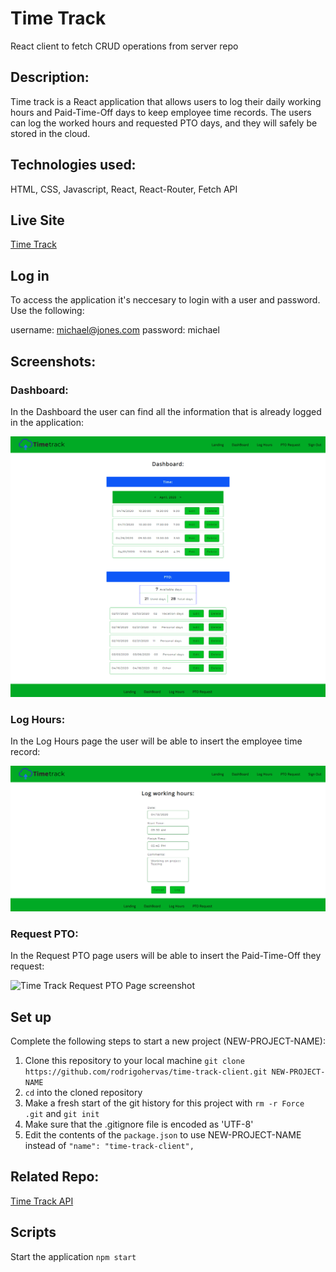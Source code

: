 # Time Track

React client to fetch CRUD operations from server repo


## Description: 

Time track is a React application that allows users to log their daily working hours and Paid-Time-Off days to keep employee time records. The users can log the worked hours and requested PTO days, and they will safely be stored in the cloud.


## Technologies used: 

HTML, CSS, Javascript, React, React-Router, Fetch API


## Live Site

[Time Track](https://timetrack.now.sh/)


## Log in

To access the application it's neccesary to login with a user and password. Use the following:

username: michael@jones.com
password: michael


## Screenshots:

### Dashboard:

In the Dashboard the user can find all the information that is already logged in the application:

![Time Track Dashboard Page screenshot](./public/images/dashboard-page-xl.png)

### Log Hours:

In the Log Hours page the user will be able to insert the employee time record:

![Time Track Log Hours Page screenshot](./public/images/log-hours-page-xl.png)

### Request PTO:

In the Request PTO page users will be able to insert the Paid-Time-Off they request:

![Time Track Request PTO Page screenshot](./public/images/request-pto-xl.png)


## Set up

Complete the following steps to start a new project (NEW-PROJECT-NAME):

1. Clone this repository to your local machine `git clone https://github.com/rodrigohervas/time-track-client.git NEW-PROJECT-NAME`
2. `cd` into the cloned repository
3. Make a fresh start of the git history for this project with `rm -r Force .git` and `git init`
4. Make sure that the .gitignore file is encoded as 'UTF-8'
5. Edit the contents of the `package.json` to use NEW-PROJECT-NAME instead of `"name": "time-track-client",`


## Related Repo:

[Time Track API](https://github.com/rodrigohervas/time-track-api)


## Scripts

Start the application `npm start`
